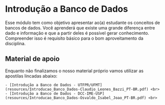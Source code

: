 # Introdução a Banco de Dados

Esse módulo tem como objetivo apresentar ao(a) estudante os conceitos de bancos de dados. Você aprenderá que existe uma grande diferença entre dado e informação e que a partir deles é possível gerar conhecimento. Compreender isso é requisito básico para o bom aproveitamento da disciplina.

## Material de apoio

Enquanto não finalizamos o nosso material próprio vamos utilizar as apostilas lincadas abaixo:

    - [Introdução a Banco de Dados - UTFPR/UFMT](resources/Introducao_Banco_Dados-Claudio_Leones_Bazzi_PT-BR.pdf) <br>
    - [Introdução a Banco de Dados - DCC-IME-USP](resources/Introducao_Banco_Dados-Osvaldo_Isabel_Joao_PT-BR.pdf) <br>
